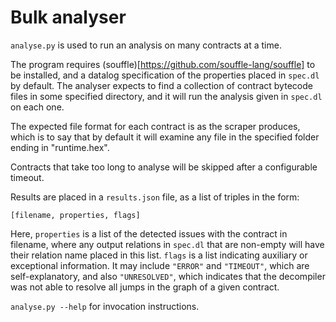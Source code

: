 # Bulk analyser

`analyse.py` is used to run an analysis on many contracts at a time.

The program requires (souffle)[https://github.com/souffle-lang/souffle] to be installed,
and a datalog specification of the properties placed in `spec.dl` by default.
The analyser expects to find a collection of contract bytecode files in some
specified directory, and it will run the analysis given in `spec.dl` on each one.

The expected file format for each contract is as the scraper produces,
which is to say that by default it will examine any file in the specified folder
ending in "runtime.hex".

Contracts that take too long to analyse will be skipped after a configurable
timeout.

Results are placed in a `results.json` file, as a list of triples in the form:

```[filename, properties, flags]```

Here, `properties` is a list of the detected issues with the contract in filename,
where any output relations in `spec.dl` that are non-empty will have their relation
name placed in this list.
`flags` is a list indicating auxiliary or exceptional information. It may include
`"ERROR"` and `"TIMEOUT"`, which are self-explanatory, and also `"UNRESOLVED"`,
which indicates that the decompiler was not able to resolve all jumps in the
graph of a given contract.

`analyse.py --help` for invocation instructions.
